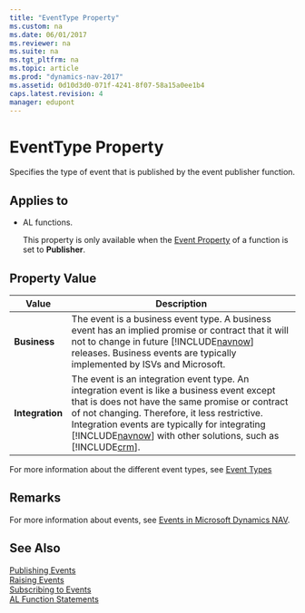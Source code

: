 ```yaml
---
title: "EventType Property"
ms.custom: na
ms.date: 06/01/2017
ms.reviewer: na
ms.suite: na
ms.tgt_pltfrm: na
ms.topic: article
ms.prod: "dynamics-nav-2017"
ms.assetid: 0d10d3d0-071f-4241-8f07-58a15a0ee1b4
caps.latest.revision: 4
manager: edupont
---
```

# EventType Property
Specifies the type of event that is published by the event publisher function.  
  
## Applies to  
  
-   AL functions.  
  
     This property is only available when the [Event Property](Event-Property.md) of a function is set to **Publisher**.  
  
## Property Value  
  
|Value|Description|  
|-----------|-----------------|  
|**Business**|The event is a business event type. A business event has an implied promise or contract that it will not to change in future [!INCLUDE[navnow](includes/navnow_md.md)] releases. Business events are typically implemented by ISVs and Microsoft.|  
|**Integration**|The event is an integration event type. An integration event is like a business event except that is does not have the same promise or contract of not changing. Therefore, it less restrictive. Integration events are typically for integrating [!INCLUDE[navnow](includes/navnow_md.md)] with other solutions, such as [!INCLUDE[crm](includes/crm_md.md)].|  
  
 For more information about the different event types, see [Event Types](Event-Types.md)  
  
## Remarks  
 For more information about events, see [Events in Microsoft Dynamics NAV](Events-in-Microsoft-Dynamics-NAV.md).  
  
## See Also  
 [Publishing Events](Publishing-Events.md)   
 [Raising Events](Raising-Events.md)   
 [Subscribing to Events](Subscribing-to-Events.md)   
 [AL Function Statements](AL-Function-Statements.md)